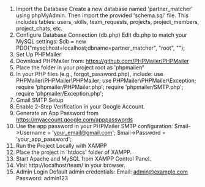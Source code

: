 1. Import the Database
Create a new database named 'partner_matcher' using phpMyAdmin. Then import the provided 'schema.sql'
file. This includes tables: users, skills, team_requests, projects, project_members, project_chats, etc.
2. Configure Database Connection (db.php)
Edit db.php to match your MySQL settings:
$db = new PDO("mysql:host=localhost;dbname=partner_matcher", "root", "");
3. Set Up PHPMailer
1. Download PHPMailer from: https://github.com/PHPMailer/PHPMailer
2. Place the folder in your project root as 'phpmailer/'
3. In your PHP files (e.g., forgot_password.php), include:
use PHPMailer\PHPMailer\PHPMailer;
use PHPMailer\PHPMailer\Exception;
require 'phpmailer/PHPMailer.php';
require 'phpmailer/SMTP.php';
require 'phpmailer/Exception.php';
4. Gmail SMTP Setup
1. Enable 2-Step Verification in your Google Account.
2. Generate an App Password from https://myaccount.google.com/apppasswords
3. Use the app password in your PHPMailer SMTP configuration:
$mail->Username = 'your_email@gmail.com';
$mail->Password = 'your_app_password';
5. Run the Project Locally with XAMPP
1. Place the project in 'htdocs' folder of XAMPP.
2. Start Apache and MySQL from XAMPP Control Panel.
3. Visit http://localhost/team/ in your browser.
6. Admin Login
Default admin credentials:
Email: admin@example.com
Password: admin123
